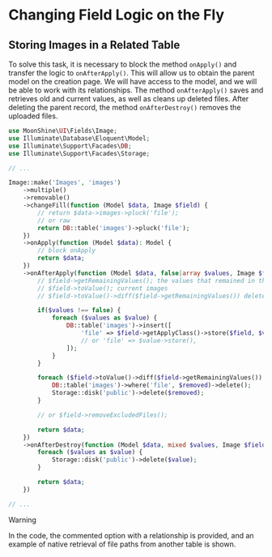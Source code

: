 # Changing Field Logic on the Fly

## Storing Images in a Related Table

To solve this task, it is necessary to block the method `onApply()` and transfer the logic to `onAfterApply()`. This will allow us to obtain the parent model on the creation page. We will have access to the model, and we will be able to work with its relationships. The method `onAfterApply()` saves and retrieves old and current values, as well as cleans up deleted files. After deleting the parent record, the method `onAfterDestroy()` removes the uploaded files.

```php
use MoonShine\UI\Fields\Image;
use Illuminate\Database\Eloquent\Model;
use Illuminate\Support\Facades\DB;
use Illuminate\Support\Facades\Storage;

// ...

Image::make('Images', 'images')
    ->multiple()
    ->removable()
    ->changeFill(function (Model $data, Image $field) {
        // return $data->images->pluck('file');
        // or raw
        return DB::table('images')->pluck('file');
    })
    ->onApply(function (Model $data): Model {
        // block onApply
        return $data;
    })
    ->onAfterApply(function (Model $data, false|array $values, Image $field) {
        // $field->getRemainingValues(); the values that remained in the form considering deletions
        // $field->toValue(); current images
        // $field->toValue()->diff($field->getRemainingValues()) deleted images

        if($values !== false) {
            foreach ($values as $value) {
                DB::table('images')->insert([
                    'file' => $field->getApplyClass()->store($field, $value),
                    // or 'file' => $value->store(),
                ]);
            }
        }

        foreach ($field->toValue()->diff($field->getRemainingValues()) as $removed) {
            DB::table('images')->where('file', $removed)->delete();
            Storage::disk('public')->delete($removed);
        }

        // or $field->removeExcludedFiles();

        return $data;
    })
    ->onAfterDestroy(function (Model $data, mixed $values, Image $field) {
        foreach ($values as $value) {
            Storage::disk('public')->delete($value);
        }

        return $data;
    })

// ...
```

> [!WARNING]
> In the code, the commented option with a relationship is provided, and an example of native retrieval of file paths from another table is shown.
